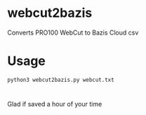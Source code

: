 # webcut2bazis
Converts PRO100 WebCut to Bazis Cloud csv

# Usage
```
python3 webcut2bazis.py webcut.txt
```
# 
Glad if saved a hour of your time
